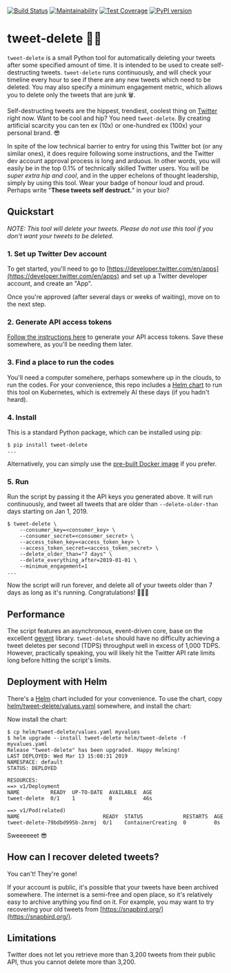 [![Build Status](https://travis-ci.org/brndnmtthws/tweet-delete.svg?branch=master)](https://travis-ci.org/brndnmtthws/tweet-delete) [![Maintainability](https://api.codeclimate.com/v1/badges/f50f5c31185dd44e5611/maintainability)](https://codeclimate.com/github/brndnmtthws/tweet-delete/maintainability) [![Test Coverage](https://api.codeclimate.com/v1/badges/f50f5c31185dd44e5611/test_coverage)](https://codeclimate.com/github/brndnmtthws/tweet-delete/test_coverage) [![PyPI version](https://badge.fury.io/py/tweet-delete.svg)](https://badge.fury.io/py/tweet-delete)

# tweet-delete 🦜🔫

`tweet-delete` is a small Python tool for automatically deleting your tweets
after some specified amount of time. It is intended to be used to create
self-destructing tweets. `tweet-delete` runs continuously, and will check
your timeline every hour to see if there are any new tweets which
need to be deleted. You may also specify a minimum engagement metric, which
allows you to delete only the tweets that are junk 🗑.

Self-destructing tweets are the hippest, trendiest, coolest thing on
[Twitter](https://twitter.com/) right now. Want to be cool and hip? You need
`tweet-delete`. By creating artificial scarcity you can ten ex (10x) or
one-hundred ex (100x) your personal brand. 😎

In spite of the low technical barrier to entry for using this Twitter bot (or
any similar ones), it does require following some instructions, and the
Twitter dev account approval process is long and arduous. In other words, you
will easily be in the top 0.1% of technically skilled Twitter users. You will
be _super extra hip and cool_, and in the upper echelons of thought
leadership, simply by using this tool. Wear your badge of honour loud and
proud. Perhaps write "**These tweets self destruct.**" in your bio?

## Quickstart

_NOTE: This tool will delete your tweets. Please do not use this tool if you
don't want your tweets to be deleted._

### 1. Set up Twitter Dev account

To get started, you'll need to go to
[https://developer.twitter.com/en/apps](https://developer.twitter.com/en/apps)
and set up a Twitter developer account, and create an "App".

Once you're approved (after several days or weeks of waiting), move on to the
next step.

### 2. Generate API access tokens

[Follow the instructions
here](https://developer.twitter.com/en/docs/basics/authentication/guides/access-tokens)
to generate your API access tokens. Save these somewhere, as you'll be
needing them later.

### 3. Find a place to run the codes

You'll need a computer somehere, perhaps somewhere up in the clouds, to run
the codes. For your convenience, this repo includes a [Helm
chart](https://helm.sh/) to run this tool on Kubernetes, which is extremely
AI these days (if you hadn't heard).

### 4. Install

This is a standard Python package, which can be installed using pip:

```ShellSession
$ pip install tweet-delete
...
```

Alternatively, you can simply use the [pre-built Docker
image](https://hub.docker.com/r/brndnmtthws/tweet-delete) if you prefer.

### 5. Run

Run the script by passing it the API keys you generated above. It will run
continuously, and tweet all tweets that are older than `--delete-older-than`
days starting on Jan 1, 2019.

```ShellSession
$ tweet-delete \
    --consumer_key=<consumer_key> \
    --consumer_secret=<consumer_secret> \
    --access_token_key=<access_token_key> \
    --access_token_secret=<access_token_secret> \
    --delete_older_than="7 days" \
    --delete_everything_after=2019-01-01 \
    --minimum_engagement=1
...
```

Now the script will run forever, and delete all of your tweets older than 7
days as long as it's running. Congratulations! 🎉🎊🥳

## Performance

The script features an asynchronous, event-driven core, base on the excellent
[gevent](http://www.gevent.org/) library. `tweet-delete` should have no
difficulty achieving a tweet deletes per second (TDPS) throughput well in
excess of 1,000 TDPS. However, practically speaking, you will likely hit the
Twitter API rate limits long before hitting the script's limits.

## Deployment with Helm

There's a [Helm](https://helm.sh/) chart included for your convenience. To use the chart, copy [helm/tweet-delete/values.yaml](helm/tweet-delete/values.yaml) somewhere, and install the chart:

Now install the chart:

```ShellSession
$ cp helm/tweet-delete/values.yaml myvalues
$ helm upgrade --install tweet-delete helm/tweet-delete -f myvalues.yaml
Release "tweet-delete" has been upgraded. Happy Helming!
LAST DEPLOYED: Wed Mar 13 15:08:31 2019
NAMESPACE: default
STATUS: DEPLOYED

RESOURCES:
==> v1/Deployment
NAME          READY  UP-TO-DATE  AVAILABLE  AGE
tweet-delete  0/1    1           0          46s

==> v1/Pod(related)
NAME                           READY  STATUS             RESTARTS  AGE
tweet-delete-79bdbd995b-2mrmj  0/1    ContainerCreating  0         0s
```

Sweeeeeet 😎

## How can I recover deleted tweets?

You can't! They're gone!

If your account is public, it's possible that your tweets have been archived
somewhere. The internet is a semi-free and open place, so it's relatively
easy to archive anything you find on it. For example, you may want to try
recovering your old tweets from
[https://snapbird.org/](https://snapbird.org/).

## Limitations

Twitter does not let you retrieve more than 3,200 tweets from their public
API, thus you cannot delete more than 3,200.
